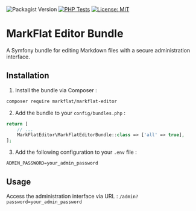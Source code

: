 ![Packagist Version](https://img.shields.io/packagist/v/auvernhatinternet/markflat-editor)
[![PHP Tests](https://github.com/auvernhatinternet/markflat/actions/workflows/php.yml/badge.svg)](https://github.com/auvernhatinternet/markflat/actions/workflows/php.yml)
[![License: MIT](https://img.shields.io/badge/License-MIT-yellow.svg)](https://opensource.org/licenses/MIT)

# MarkFlat Editor Bundle

A Symfony bundle for editing Markdown files with a secure administration interface.

## Installation

1. Install the bundle via Composer :
```bash
composer require markflat/markflat-editor
```

2. Add the bundle to your `config/bundles.php` :
```php
return [
    // ...
    MarkFlatEditor\MarkFlatEditorBundle::class => ['all' => true],
];
```

3. Add the following configuration to your `.env` file :
```
ADMIN_PASSWORD=your_admin_password
```

## Usage

Access the administration interface via URL : `/admin?password=your_admin_password`
